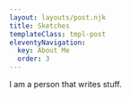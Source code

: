```yaml
---
layout: layouts/post.njk
title: Sketches
templateClass: tmpl-post
eleventyNavigation:
  key: About Me
  order: 3
---
```


I am a person that writes stuff.
